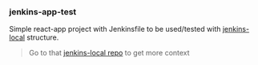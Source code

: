 ### jenkins-app-test


Simple react-app project with Jenkinsfile to be used/tested with [jenkins-local](https://github.com/mmendesas/jenkins-local) structure.

> Go to that [jenkins-local repo](https://github.com/mmendesas/jenkins-local) to get more context
